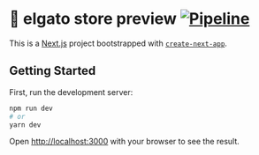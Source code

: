 # 👀 elgato store preview [![Pipeline](https://github.com/SantiMA10/elgato-store-preview/actions/workflows/pipeline.yml/badge.svg)](https://github.com/SantiMA10/elgato-store-preview/actions/workflows/pipeline.yml)

This is a [Next.js](https://nextjs.org/) project bootstrapped with [`create-next-app`](https://github.com/vercel/next.js/tree/canary/packages/create-next-app).


## Getting Started

First, run the development server:

```bash
npm run dev
# or
yarn dev
```

Open [http://localhost:3000](http://localhost:3000) with your browser to see the result.
